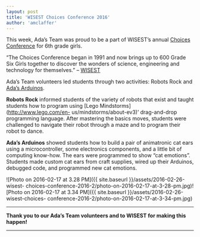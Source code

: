 ```yaml
---
layout: post
title: 'WISEST Choices Conference 2016'
author: 'amclaffer'
---
```


This week, Ada’s Team was proud to be a part of WISEST’s annual [Choices
Conference](http://www.wisest.ualberta.ca/Programs/ChoicesConference.aspx) for
6th grade girls.

“The Choices Conference began in 1991 and now brings up to 600 Grade Six Girls
together to discover the wonders of science, engineering and technology for
themselves.” – [WISEST](http://www.wisest.ualberta.ca/)

Ada’s Team volunteers led students through two activities: Robots Rock and
[Ada’s Arduinos](https://adasarduinos.wordpress.com/2014/02/10/cat-ears/).

**Robots Rock** informed students of the variety of robots that exist and
taught students how to program using [Lego Mindstorms](http://www.lego.com/en-
us/mindstorms/about-ev3)’ drag-and-drop programming language. After mastering
the basics moves, students were challenged to navigate their robot through a
maze and to program their robot to dance.

**Ada’s Arduinos** showed students how to build a pair of animatronic cat ears
using a microcontroller, some electronics components, and a little bit of
computing know-how. The ears were programmed to show “cat emotions”. Students
made custom cat ears from craft supplies, wired up their Arduinos, debugged
code, and programmed new cat emotions.

![Photo on 2016-02-17 at 3.28 PM]({{ site.baseurl }}/assets/2016-02-26-wisest-
choices-conference-2016-2/photo-on-2016-02-17-at-3-28-pm.jpg)![Photo on
2016-02-17 at 3.34 PM]({{ site.baseurl }}/assets/2016-02-26-wisest-choices-
conference-2016-2/photo-on-2016-02-17-at-3-34-pm.jpg)

* * *

**Thank you to our Ada’s Team volunteers and to WISEST for making this
happen!**

* * *



